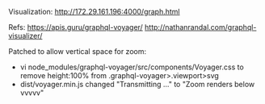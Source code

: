 
Visualization:
http://172.29.161.196:4000/graph.html

Refs:
https://apis.guru/graphql-voyager/
http://nathanrandal.com/graphql-visualizer/


Patched to allow vertical space for zoom:
- vi node_modules/graphql-voyager/src/components/Voyager.css to remove height:100% from .graphql-voyager>.viewport>svg
- dist/voyager.min.js changed "Transmitting ..." to "Zoom renders below  vvvvv" 